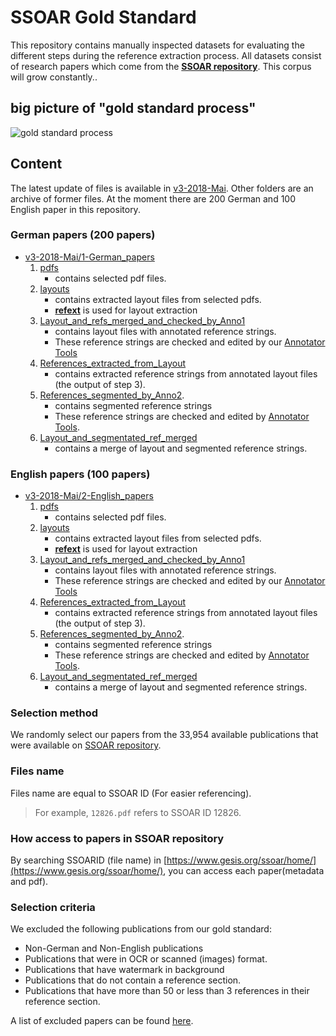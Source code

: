 # SSOAR Gold Standard
This repository contains manually inspected datasets for evaluating the different steps during the reference extraction process. 
All datasets consist of research papers which come from the **[SSOAR repository](http://www.ssoar.info/)**. 
This corpus will grow constantly..

## big picture of "gold standard process"
![gold standard process](https://github.com/exciteproject/ssoar-gold-standard/blob/master/v3-2018-Mai/goldstandard-process.PNG "gold standard process")

## Content
The latest update of files is available in [v3-2018-Mai](https://github.com/exciteproject/ssoar-gold-standard/tree/master/v3-2018-04-24). Other folders are an archive of former files.
At the moment there are 200 German and 100 English paper in this repository.
### German papers (200 papers)
* [v3-2018-Mai/1-German_papers](v3-2018-Mai/1-German_papers)
    1. [pdfs](v3-2018-Mai/1-German_papers/1-pdfs)
        * contains selected pdf files.
    2. [layouts](v3-2018-Mai/1-German_papers/2-layouts)
        * contains extracted layout files from selected pdfs.
        * **[refext](https://github.com/exciteproject/refext)** is used for layout extraction
    3. [Layout_and_refs_merged_and_checked_by_Anno1](v3-2018-Mai/1-German_papers/3-Layout_and_refs_merged_and_checked_by_Anno1)
        * contains layout files with annotated reference strings.
        * These reference strings are checked and edited by our [Annotator Tools](https://github.com/exciteproject/Annotator_tool/tree/master/Annotatortool1)
    4. [References_extracted_from_Layout](v3-2018-Mai/1-German_papers/4-References_extracted_from_Layout)
        * contains extracted reference strings from annotated layout files (the output of step 3).
    5. [References_segmented_by_Anno2](v3-2018-Mai/1-German_papers/5-References_segmented_by_Anno2).
        * contains segmented reference strings 
        * These reference strings are checked and edited by [Annotator Tools](https://github.com/exciteproject/Annotator_tool/tree/master/Annotatortool2).
    6. [Layout_and_segmentated_ref_merged](v3-2018-Mai/1-German_papers/6-Layout_and_segmentated_ref_merged)
        * contains a merge of layout and segmented reference strings.

### English papers (100 papers)
* [v3-2018-Mai/2-English_papers](v3-2018-Mai/2-English_papers)
    1. [pdfs](v3-2018-Mai/2-English_papers/1-pdfs)
        * contains selected pdf files.
    2. [layouts](v3-2018-Mai/2-English_papers/2-layouts)
        * contains extracted layout files from selected pdfs.
        * **[refext](https://github.com/exciteproject/refext)** is used for layout extraction
    3. [Layout_and_refs_merged_and_checked_by_Anno1](v3-2018-Mai/2-English_papers/3-Layout_and_refs_merged_and_checked_by_Anno1)
        * contains layout files with annotated reference strings.
        * These reference strings are checked and edited by our [Annotator Tools](https://github.com/exciteproject/Annotator_tool/tree/master/Annotatortool1)
    4. [References_extracted_from_Layout](v3-2018-Mai/2-English_papers/4-References_extracted_from_Layout)
        * contains extracted reference strings from annotated layout files (the output of step 3).
    5. [References_segmented_by_Anno2](v3-2018-Mai/2-English_papers/5-References_segmented_by_Anno2).
        * contains segmented reference strings 
        * These reference strings are checked and edited by [Annotator Tools](https://github.com/exciteproject/Annotator_tool/tree/master/Annotatortool2).
    6. [Layout_and_segmentated_ref_merged](v3-2018-Mai/2-English_papers/6-Layout_and_segmentated_ref_merged)
        * contains a merge of layout and segmented reference strings.
        
### Selection method
We randomly select our papers from the 33,954 available publications that were available on [SSOAR repository](http://www.ssoar.info/).
### Files name
Files name are equal to SSOAR ID (For easier referencing).
> For example, ``12826.pdf`` refers to SSOAR ID 12826.
### How access to papers in SSOAR repository
By searching SSOARID (file name) in [https://www.gesis.org/ssoar/home/](https://www.gesis.org/ssoar/home/), you can access each paper(metadata and pdf).
### Selection criteria
We excluded the following publications from our gold standard:

* Non-German and Non-English publications
* Publications that were in OCR or scanned (images) format.
* Publications that have watermark in background
* Publications that do not contain a reference section.
* Publications that have more than 50 or less than 3 references in their reference section.

A list of excluded papers can be found [here](v3-2018-Mai).